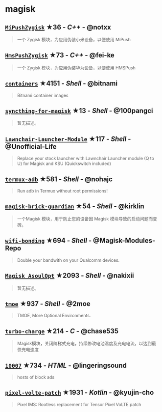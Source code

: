 # magisk

## [`MiPushZygisk`](https://github.com/notxx/MiPushZygisk) ★36 - _C++_ - @notxx
> 一个 Zygisk 模块，为应用伪装小米设备，以便使用 MiPush

## [`HmsPushZygisk`](https://github.com/fei-ke/HmsPushZygisk) ★73 - _C++_ - @fei-ke
> 一个 Zygisk 模块，为应用伪装华为设备，以便使用 HMSPush

## [`containers`](https://github.com/bitnami/containers) ★4151 - _Shell_ - @bitnami
> Bitnami container images

## [`syncthing-for-magisk`](https://github.com/100pangci/syncthing-for-magisk) ★13 - _Shell_ - @100pangci
> 暂无描述。

## [`Lawnchair-Launcher-Module`](https://github.com/Unofficial-Life/Lawnchair-Launcher-Module) ★117 - _Shell_ - @Unofficial-Life
> Replace your stock launcher with Lawnchair Launcher module (Q to U) for Magisk and KSU (Quickswitch included)

## [`termux-adb`](https://github.com/nohajc/termux-adb) ★581 - _Shell_ - @nohajc
> Run adb in Termux without root permissions!

## [`magisk-brick-guardian`](https://github.com/kirklin/magisk-brick-guardian) ★54 - _Shell_ - @kirklin
> 一个Magisk 模块，用于防止您的设备因 Magisk 模块导致的启动问题而变砖。

## [`wifi-bonding`](https://github.com/Magisk-Modules-Repo/wifi-bonding) ★694 - _Shell_ - @Magisk-Modules-Repo
> Double your bandwith on your Qualcomm devices.

## [`Magisk_AsoulOpt`](https://github.com/nakixii/Magisk_AsoulOpt) ★2093 - _Shell_ - @nakixii
> 暂无描述。

## [`tmoe`](https://github.com/2moe/tmoe) ★937 - _Shell_ - @2moe
> TMOE, More Optional Environments.

## [`turbo-charge`](https://github.com/chase535/turbo-charge) ★214 - _C_ - @chase535
> Magisk模块，关闭阶梯式充电，持续修改电池温度及充电电流，以达到最快充电速度

## [`10007`](https://github.com/lingeringsound/10007) ★734 - _HTML_ - @lingeringsound
> hosts of block ads

## [`pixel-volte-patch`](https://github.com/kyujin-cho/pixel-volte-patch) ★1931 - _Kotlin_ - @kyujin-cho
> Pixel IMS: Rootless replacement for Tensor Pixel VoLTE patch

